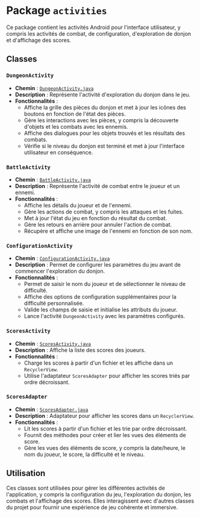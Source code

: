 # Package `activities`

Ce package contient les activités Android pour l'interface utilisateur, y compris les activités de combat, de configuration, d'exploration de donjon et d'affichage des scores.

## Classes

### `DungeonActivity`

- **Chemin** : [`DungeonActivity.java`](DungeonActivity.java)
- **Description** : Représente l'activité d'exploration du donjon dans le jeu.
- **Fonctionnalités** :
  - Affiche la grille des pièces du donjon et met à jour les icônes des boutons en fonction de l'état des pièces.
  - Gère les interactions avec les pièces, y compris la découverte d'objets et les combats avec les ennemis.
  - Affiche des dialogues pour les objets trouvés et les résultats des combats.
  - Vérifie si le niveau du donjon est terminé et met à jour l'interface utilisateur en conséquence.

### `BattleActivity`

- **Chemin** : [`BattleActivity.java`](BattleActivity.java)
- **Description** : Représente l'activité de combat entre le joueur et un ennemi.
- **Fonctionnalités** :
  - Affiche les détails du joueur et de l'ennemi.
  - Gère les actions de combat, y compris les attaques et les fuites.
  - Met à jour l'état du jeu en fonction du résultat du combat.
  - Gère les retours en arrière pour annuler l'action de combat.
  - Récupère et affiche une image de l'ennemi en fonction de son nom.

### `ConfigurationActivity`

- **Chemin** : [`ConfigurationActivity.java`](ConfigurationActivity.java)
- **Description** : Permet de configurer les paramètres du jeu avant de commencer l'exploration du donjon.
- **Fonctionnalités** :
  - Permet de saisir le nom du joueur et de sélectionner le niveau de difficulté.
  - Affiche des options de configuration supplémentaires pour la difficulté personnalisée.
  - Valide les champs de saisie et initialise les attributs du joueur.
  - Lance l'activité `DungeonActivity` avec les paramètres configurés.

### `ScoresActivity`

- **Chemin** : [`ScoresActivity.java`](ScoresActivity.java)
- **Description** : Affiche la liste des scores des joueurs.
- **Fonctionnalités** :
  - Charge les scores à partir d'un fichier et les affiche dans un `RecyclerView`.
  - Utilise l'adaptateur `ScoresAdapter` pour afficher les scores triés par ordre décroissant.

### `ScoresAdapter`

- **Chemin** : [`ScoresAdapter.java`](ScoresAdapter.java)
- **Description** : Adaptateur pour afficher les scores dans un `RecyclerView`.
- **Fonctionnalités** :
  - Lit les scores à partir d'un fichier et les trie par ordre décroissant.
  - Fournit des méthodes pour créer et lier les vues des éléments de score.
  - Gère les vues des éléments de score, y compris la date/heure, le nom du joueur, le score, la difficulté et le niveau.

## Utilisation

Ces classes sont utilisées pour gérer les différentes activités de l'application, y compris la configuration du jeu, l'exploration du donjon, les combats et l'affichage des scores. Elles interagissent avec d'autres classes du projet pour fournir une expérience de jeu cohérente et immersive.